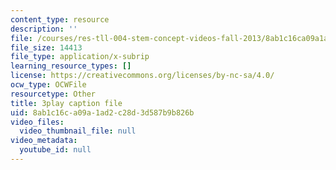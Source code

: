 ```yaml
---
content_type: resource
description: ''
file: /courses/res-tll-004-stem-concept-videos-fall-2013/8ab1c16ca09a1ad2c28d3d587b9b826b_JGeTcRfKgBo.srt
file_size: 14413
file_type: application/x-subrip
learning_resource_types: []
license: https://creativecommons.org/licenses/by-nc-sa/4.0/
ocw_type: OCWFile
resourcetype: Other
title: 3play caption file
uid: 8ab1c16c-a09a-1ad2-c28d-3d587b9b826b
video_files:
  video_thumbnail_file: null
video_metadata:
  youtube_id: null
---
```

